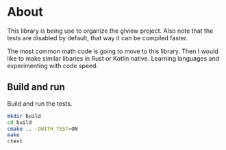 # About

This library is being use to organize the glview project. Also note that the tests are disabled by default, that way it can be compiled faster.

The most common math code is going to move to this library. Then I would like to make similar libaries in Rust or Kotlin native. Learning languages and experimenting with code speed.

## Build and run

Build and run the tests.
``` sh
mkdir build
cd build
cmake .. -DWITH_TEST=ON
make
ctest
```
